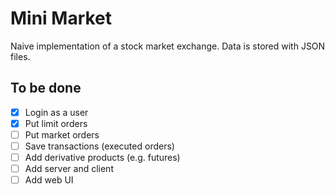 # Mini Market

Naive implementation of a stock market exchange. Data is stored with JSON files.

## To be done

- [X] Login as a user
- [X] Put limit orders
- [ ] Put market orders
- [ ] Save transactions (executed orders)
- [ ] Add derivative products (e.g. futures)
- [ ] Add server and client
- [ ] Add web UI
